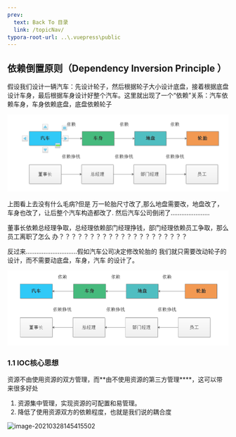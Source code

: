 ```yaml
---
prev:
  text: Back To 目录
  link: /topicNav/
typora-root-url: ..\.vuepress\public
---
```


## 依赖倒置原则（Dependency Inversion Principle ）

假设我们设计一辆汽车：先设计轮子，然后根据轮子大小设计底盘，接着根据底盘设计车身，最后根据车身设计好整个汽车。这里就出现了一个“依赖”关系：汽车依赖车身，车身依赖底盘，底盘依赖轮子

<img src="/images/designpattern/image-20210328145143029.png" alt="image-20210328145143029" />

上图看上去没有什么毛病?但是 万一轮胎尺寸改了,那么地盘需要改，地盘改了，车身也改了，让后整个汽车构造都改了.
然后汽车公司倒闭了......................

董事长依赖总经理争取，总经理依赖部门经理挣钱，部门经理依赖员工争取，那么员工离职了怎么
办？？？？？？？？？？？？？？？？？？？？？

反过来.............................假如汽车公司决定修改轮胎的 我们就只需要改动轮子的设计，而不需要动底盘，车身，汽车
的设计了。

<img src="/images/designpattern/image-20210328145225638.png" alt="image-20210328145225638" />

### 1.1 IOC核心思想

资源不由使用资源的双方管理，而**由不使用资源的第三方管理****，这可以带来很多好处

1. 资源集中管理，实现资源的可配置和易管理。
2. 降低了使用资源双方的依赖程度，也就是我们说的耦合度

<img src="/../../../../saas-yong/fullstack/Java架构师之路/设计模式/img/image-20210328145415502.png" alt="image-20210328145415502"  />

